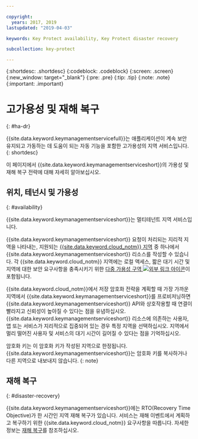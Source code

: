 ```yaml
---

copyright:
  years: 2017, 2019
lastupdated: "2019-04-03"

keywords: Key Protect availability, Key Protect disaster recovery

subcollection: key-protect

---
```


{:shortdesc: .shortdesc}
{:codeblock: .codeblock}
{:screen: .screen}
{:new_window: target="_blank"}
{:pre: .pre}
{:tip: .tip}
{:note: .note}
{:important: .important}

# 고가용성 및 재해 복구
{: #ha-dr}

{{site.data.keyword.keymanagementservicefull}}는 애플리케이션이 계속 보안 유지되고 가동하는 데 도움이 되는 자동 기능을 포함한 고가용성의 지역 서비스입니다.
{: shortdesc}

이 페이지에서 {{site.data.keyword.keymanagementserviceshort}}의 가용성 및 재해 복구 전략에 대해 자세히 알아보십시오.

## 위치, 테넌시 및 가용성
{: #availability}

{{site.data.keyword.keymanagementserviceshort}}는 멀티테넌트 지역 서비스입니다. 

{{site.data.keyword.keymanagementserviceshort}} 요청이 처리되는 지리적 지역을 나타내는, 지원되는 [{{site.data.keyword.cloud_notm}} 지역](/docs/services/key-protect?topic=key-protect-regions#regions) 중 하나에서 {{site.data.keyword.keymanagementserviceshort}} 리소스를 작성할 수 있습니다. 각 {{site.data.keyword.cloud_notm}} 지역에는 로컬 액세스, 짧은 대기 시간 및 지역에 대한 보안 요구사항을 충족시키기 위한 [다중 가용성 구역 ![외부 링크 아이콘](../../icons/launch-glyph.svg "외부 링크 아이콘")](https://www.ibm.com/blogs/bluemix/2018/06/expansion-availability-zones-global-regions/)이 포함됩니다.

{{site.data.keyword.cloud_notm}}에서 저장 암호화 전략을 계획할 때 가장 가까운 지역에서 {{site.data.keyword.keymanagementserviceshort}}를 프로비저닝하면 {{site.data.keyword.keymanagementserviceshort}} API와 상호작용할 때 연결이 빨라지고 신뢰성이 높아질 수 있다는 점을 유념하십시오. {{site.data.keyword.keymanagementserviceshort}} 리소스에 의존하는 사용자, 앱 또는 서비스가 지리적으로 집중되어 있는 경우 특정 지역을 선택하십시오. 지역에서 멀리 떨어진 사용자 및 서비스의 대기 시간이 길어질 수 있다는 점을 기억하십시오. 

암호화 키는 이 암호화 키가 작성된 지역으로 한정됩니다. {{site.data.keyword.keymanagementserviceshort}}는 암호화 키를 복사하거나 다른 지역으로 내보내지 않습니다.
{: note}

## 재해 복구
{: #disaster-recovery}

{{site.data.keyword.keymanagementserviceshort}}에는 RTO(Recovery Time Objective)가 한 시간인 지역 재해 복구가 있습니다. 서비스는 재해 이벤트에서 계획하고 복구하기 위한 {{site.data.keyword.cloud_notm}} 요구사항을 따릅니다. 자세한 정보는 [재해 복구](/docs/overview?topic=overview-zero-downtime#disaster-recovery)를 참조하십시오.


